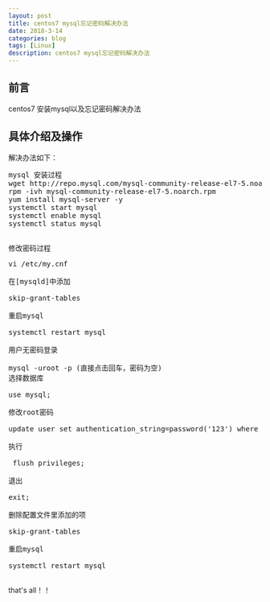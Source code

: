 ```yaml
---
layout: post
title: centos7 mysql忘记密码解决办法
date: 2018-3-14
categories: blog
tags: [Linux]
description: centos7 mysql忘记密码解决办法
---
```



## 前言
centos7 安装mysql以及忘记密码解决办法


## 具体介绍及操作

解决办法如下：
<pre>
mysql 安装过程
wget http://repo.mysql.com/mysql-community-release-el7-5.noarch.rpm
rpm -ivh mysql-community-release-el7-5.noarch.rpm
yum install mysql-server -y
systemctl start mysql
systemctl enable mysql
systemctl status mysql

</pre>

修改密码过程
<pre>
vi /etc/my.cnf

在[mysqld]中添加

skip-grant-tables

重启mysql

systemctl restart mysql

用户无密码登录

mysql -uroot -p (直接点击回车，密码为空)
选择数据库

use mysql;

修改root密码

update user set authentication_string=password('123') where user='root';

执行

 flush privileges;

退出

exit;

删除配置文件里添加的项

skip-grant-tables

重启mysql

systemctl restart mysql

</pre>

that's all！！
